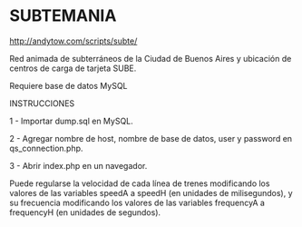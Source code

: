 SUBTEMANIA
==========

http://andytow.com/scripts/subte/

Red animada de subterráneos de la Ciudad de Buenos Aires y ubicación de centros de carga de tarjeta SUBE.

Requiere base de datos MySQL

INSTRUCCIONES

1 - Importar dump.sql en MySQL.

2 - Agregar nombre de host, nombre de base de datos, user y password en qs_connection.php.

3 - Abrir index.php en un navegador.

Puede regularse la velocidad de cada línea de trenes modificando los valores de las variables speedA a speedH (en unidades de milisegundos), y su frecuencia modificando los valores de las variables frequencyA a frequencyH (en unidades de segundos).
